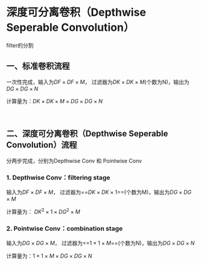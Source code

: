 # 深度可分离卷积（Depthwise Seperable Convolution）
filter的分割

## 一、标准卷积流程
一次性完成，输入为$DF \times DF \times M$， 过滤器为$DK \times DK \times M$(个数为N)，输出为$DG \times DG \times N$

计算量为：$DK \times DK \times M \times DG \times DG \times N$

<br>

## 二、深度可分离卷积（Depthwise Seperable Convolution）流程
分两步完成，分别为Depthwise Conv 和 Pointwise Conv
### 1. Depthwise Conv：filtering stage 
输入为$DF \times DF \times M$， 过滤器为==$DK \times DK \times 1$==(个数为M)，输出为$DG \times DG \times M$

计算量为： $DK^{2} \times 1 \times DG^{2} \times M$

### 2. Pointwise Conv：combination stage

输入为$DG \times DG \times M$， 过滤器为==$1 \times 1\times M$==(个数为N)，输出为$DG \times DG \times N$

计算量为：$1\times 1 \times M \times DG \times DG \times N$
